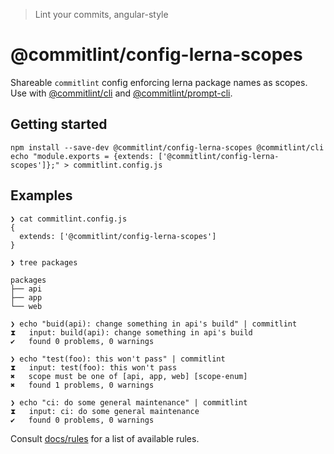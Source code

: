 > Lint your commits, angular-style

# @commitlint/config-lerna-scopes
Shareable `commitlint` config enforcing lerna package names as scopes.
Use with [@commitlint/cli](../cli) and [@commitlint/prompt-cli](../prompt-cli).

## Getting started

```
npm install --save-dev @commitlint/config-lerna-scopes @commitlint/cli
echo "module.exports = {extends: ['@commitlint/config-lerna-scopes']};" > commitlint.config.js
```

## Examples

```
❯ cat commitlint.config.js
{
  extends: ['@commitlint/config-lerna-scopes']
}

❯ tree packages

packages
├── api
├── app
└── web

❯ echo "buid(api): change something in api's build" | commitlint
⧗   input: build(api): change something in api's build
✔   found 0 problems, 0 warnings

❯ echo "test(foo): this won't pass" | commitlint
⧗   input: test(foo): this won't pass
✖   scope must be one of [api, app, web] [scope-enum]
✖   found 1 problems, 0 warnings

❯ echo "ci: do some general maintenance" | commitlint
⧗   input: ci: do some general maintenance
✔   found 0 problems, 0 warnings
```

Consult [docs/rules](http://marionebl.github.io/commitlint/#/reference-rules) for a list of available rules.
